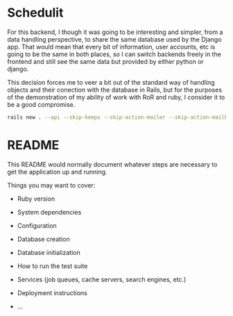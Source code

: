 # Schedulit

For this backend, I though it was going to be interesting and simpler, from a data handling perspective, to share the
same database used by the Django app. That would mean that every bit of information, user accounts, etc is going to 
be the same in both places, so I can switch backends freely in the frontend and still see the same data but provided by 
either python or django.

This decision forces me to veer a bit out of the standard way of handling objects and their conection with the database 
in Rails, but for the purposes of the demonstration of my ability of work with RoR and ruby, I consider it to be a
good compromise.

```sh
rails new . --api --skip-keeps --skip-action-mailer --skip-action-mailbox --database=postgresql --skip-action-text --skip-active-job  --skip-active-storage  --skip-action-cable  --skip-hotwire --skip-asset-pipeline --skip-javascript
```




# README

This README would normally document whatever steps are necessary to get the
application up and running.

Things you may want to cover:

* Ruby version

* System dependencies

* Configuration

* Database creation

* Database initialization

* How to run the test suite

* Services (job queues, cache servers, search engines, etc.)

* Deployment instructions

* ...
